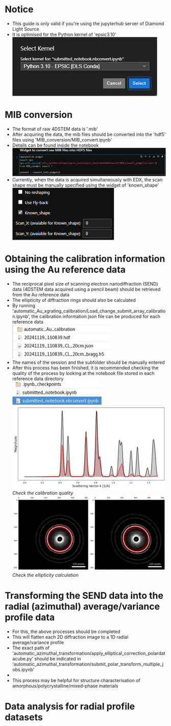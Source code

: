 # Notice
- This guide is only valid if you're using the jupyterhub server of Diamond Light Source
- It is optimised for the Python kernel of 'epsic3.10'  
![Notice](img/jupyterhub_kernel.png)
# MIB conversion
- The format of raw 4DSTEM data is '.mib'
- After acquiring the data, the mib files should be converted into the 'hdf5' files using 'MIB_conversion/MIB_convert.ipynb'
- Details can be found inside the notebook  
![MIB_convert](img/mib_conversion.png)
- Currently, when the data is acquired simultaneously with EDX, the scan shape must be manually specified using the widget of 'known_shape'  
![MIB_convert](img/known_shape.png)
# Obtaining the calibration information using the Au reference data
- The reciprocal pixel size of scanning electron nanodiffraction (SEND) data (4DSTEM data acquired using a pencil beam) should be retrieved from the Au reference data
- The ellipticity of diffraction rings should also be calculated
- By running 'automatic_Au_xgrating_calibration/Load_change_submit_array_calibration.ipynb', the calibration information json file can be produced for each reference data  
![calibration](img/au_calibration.png)
- The names of the session and the subfolder should be manually entered
- After this process has been finished, it is recommended checking the quality of the process by looking at the notebook file stored in each reference data directory  
![calibration](img/au_calibration_notebook.png)
![calibration](img/au_calibration_result.png)
*Check the calibration quality*
![calibration](img/ellipticity_correction.png)
*Check the ellipticity calculation*
# Transforming the SEND data into the radial (azimuthal) average/variance profile data
- For this, the above processes should be completed
- This will flatten each 2D diffraction image to a 1D radial average/variance profile
- The exact path of 'automatic_azimuthal_transformation/apply_elliptical_correction_polardatacube.py' should be indicated in 'automatic_azimuthal_transformation/submit_polar_transform_multiple_jobs.ipynb'
- 
- This process may be helpful for structure characterisation of amorphous/polycrystalline/mixed-phase materials
# Data analysis for radial profile datasets
